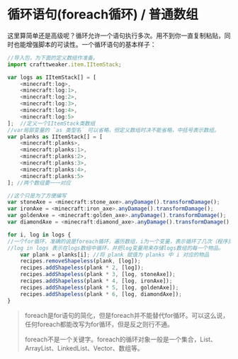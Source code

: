 # 循环语句\(foreach循环\) / 普通数组

这里算简单还是高级呢？循环允许一个语句执行多次。用不到你一直复制粘贴，同时也能增强脚本的可读性。一个循环语句的基本样子：

```javascript
//导入包，为下面的定义数组作准备。
import crafttweaker.item.IItemStack;

var logs as IItemStack[] = [
    <minecraft:log>,
    <minecraft:log:1>,
    <minecraft:log:2>,
    <minecraft:log:3>,
    <minecraft:log:4>,
    <minecraft:log:5>
];  //定义一个IItemStack类数组
//var局部变量的 `as 类型名` 可以省略，但定义数组时决不能省略，中括号表示数组。
var planks as IItemStack[] = [
    <minecraft:planks>,
    <minecraft:planks:1>,
    <minecraft:planks:2>,
    <minecraft:planks:3>,
    <minecraft:planks:4>,
    <minecraft:planks:5>
]; //两个数组要一一对应

//这个只是为了方便编写
var stoneAxe = <minecraft:stone_axe>.anyDamage().transformDamage();
var ironAxe = <minecraft:iron_axe>.anyDamage().transformDamage();
var goldenAxe = <minecraft:golden_axe>.anyDamage().transformDamage();
var diamondAxe = <minecraft:diamond_axe>.anyDamage().transformDamage();

for i, log in logs {   
//一个for循环，准确的说是foreach循环，遍历数组，i为一个变量，表示循环了几次（程序员数数是从0开始数的，第一次循环i=0，第二次为1....）
//log in logs 表示在logs数组中循环，并把log变量用来存储logs数组的每一个物品。
    var plank = planks[i]; //将 plank 赋值为 planks 中 i 对应的物品
    recipes.removeShapeless(plank, [log]);
    recipes.addShapeless(plank * 2, [log]);
    recipes.addShapeless(plank * 3, [log, stoneAxe]);
    recipes.addShapeless(plank * 4, [log, ironAxe]);
    recipes.addShapeless(plank * 5, [log, goldenAxe]);
    recipes.addShapeless(plank * 6, [log, diamondAxe]);
}
```

> foreach是for语句的简化，但是foreach并不能替代for循环。可以这么说，任何foreach都能改写为for循环，但是反之则行不通。
>
> foreach不是一个关键字。foreach的循环对象一般是一个集合，List、ArrayList、LinkedList、Vector、数组等。

